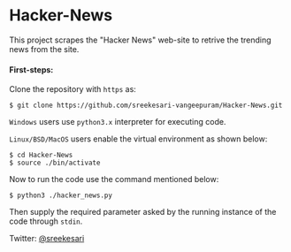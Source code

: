 # Hacker-News
This project scrapes the "Hacker News" web-site to retrive the trending news from the site.

<h4>First-steps:</h4>

Clone the repository with `https` as:  
```
$ git clone https://github.com/sreekesari-vangeepuram/Hacker-News.git
```  

`Windows` users use `python3.x` interpreter for executing code.  
  
`Linux/BSD/MacOS` users enable the virtual environment as shown below:  
```
$ cd Hacker-News
$ source ./bin/activate
```  
Now to run the code use the command mentioned below:  
```
$ python3 ./hacker_news.py
```  
Then supply the required parameter asked by the running instance of the code through `stdin`.

Twitter: <a href="https://twitter.com/sreekesari">@sreekesari</a>
